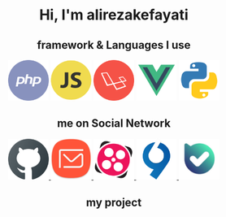 <div align="center"><h1> Hi, I'm alirezakefayati </h1></div>

<h2 align="center">framework & Languages I use</h2>

<p align="center">
    <img src="php.png" alt="PHP" width="80px">
    <img src="js.png" alt="Java Script" width="80px">
    <img src="laravel.png" alt="Laravel" width="80px">
    <img src="vue.png" alt="Vue.js" width="80px">
    <img src="python.png" alt="VS Code" width="80px">
</p>

<h2 align="center">me on Social Network</h2>

<p align="center">
    <a href="https://github.com/alirezakefayati">
        <img src="github.png" alt="GitHub" width="80px">
    </a>
    <a href="mailto:alirezakefayati@cmail.ir">
        <img src="email.png" alt="Email" width="80px">
    </a>
    <a href="https://aparat.com/nava_enghelab">
        <img src="aparat2.png" alt="Aparat" width="80px">
    </a>
    <a href="https://virgol.io/@haniph_ir">
        <img src="virgool2.png" alt="Virgool" width="80px">
    </a>
    <a href="https://ble.ir/gomname">
        <img src="bale.png" alt="bale" width="80px">
    </a>
</p>
<h2 align="center">my project</h2>
